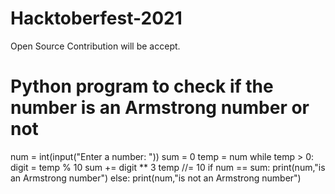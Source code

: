 # Hacktoberfest-2021
Open Source Contribution will be accept.
# Python program to check if the number is an Armstrong number or not

num = int(input("Enter a number: "))
sum = 0
temp = num
while temp > 0:
   digit = temp % 10
   sum += digit ** 3
   temp //= 10
if num == sum:
   print(num,"is an Armstrong number")
else:
   print(num,"is not an Armstrong number")
